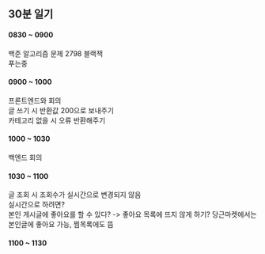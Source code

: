 ## 30분 일기  

#### 0830 ~ 0900
백준 알고리즘 문제 2798 블랙잭  
푸는중

#### 0900 ~ 1000
프론트엔드와 회의    
글 쓰기 시 반환값 200으로 보내주기    
카테고리 없을 시 오류 반환해주기    

#### 1000 ~ 1030
백엔드 회의 

#### 1030 ~ 1100
글 조회 시 조회수가 실시간으로 변경되지 않음    
실시간으로 하려면?    
본인 게시글에 좋아요를 할 수 있다? -> 좋아요 목록에 뜨지 않게 하기? 당근마켓에서는 본인글에 좋아요 가능, 찜목록에도 뜸    

#### 1100 ~ 1130
